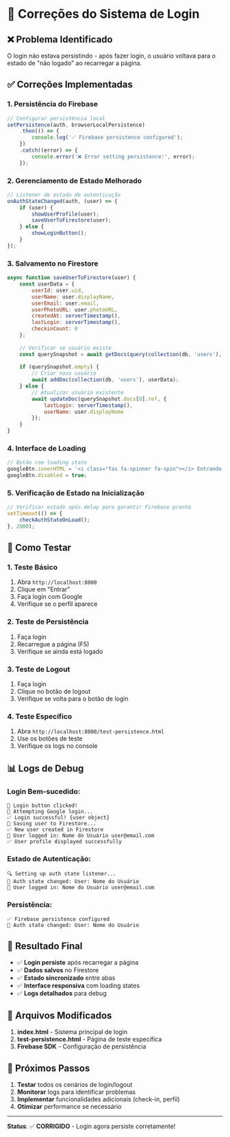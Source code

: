 # 🔐 Correções do Sistema de Login

## ❌ Problema Identificado
O login não estava persistindo - após fazer login, o usuário voltava para o estado de "não logado" ao recarregar a página.

## ✅ Correções Implementadas

### 1. **Persistência do Firebase**
```javascript
// Configurar persistência local
setPersistence(auth, browserLocalPersistence)
    .then(() => {
        console.log('✅ Firebase persistence configured');
    })
    .catch((error) => {
        console.error('❌ Error setting persistence:', error);
    });
```

### 2. **Gerenciamento de Estado Melhorado**
```javascript
// Listener de estado de autenticação
onAuthStateChanged(auth, (user) => {
    if (user) {
        showUserProfile(user);
        saveUserToFirestore(user);
    } else {
        showLoginButton();
    }
});
```

### 3. **Salvamento no Firestore**
```javascript
async function saveUserToFirestore(user) {
    const userData = {
        userId: user.uid,
        userName: user.displayName,
        userEmail: user.email,
        userPhotoURL: user.photoURL,
        createdAt: serverTimestamp(),
        lastLogin: serverTimestamp(),
        checkinCount: 0
    };
    
    // Verificar se usuário existe
    const querySnapshot = await getDocs(query(collection(db, 'users'), where('userId', '==', user.uid)));
    
    if (querySnapshot.empty) {
        // Criar novo usuário
        await addDoc(collection(db, 'users'), userData);
    } else {
        // Atualizar usuário existente
        await updateDoc(querySnapshot.docs[0].ref, {
            lastLogin: serverTimestamp(),
            userName: user.displayName
        });
    }
}
```

### 4. **Interface de Loading**
```javascript
// Botão com loading state
googleBtn.innerHTML = '<i class="fas fa-spinner fa-spin"></i> Entrando...';
googleBtn.disabled = true;
```

### 5. **Verificação de Estado na Inicialização**
```javascript
// Verificar estado após delay para garantir Firebase pronto
setTimeout(() => {
    checkAuthStateOnLoad();
}, 2000);
```

## 🧪 Como Testar

### 1. **Teste Básico**
1. Abra `http://localhost:8000`
2. Clique em "Entrar"
3. Faça login com Google
4. Verifique se o perfil aparece

### 2. **Teste de Persistência**
1. Faça login
2. Recarregue a página (F5)
3. Verifique se ainda está logado

### 3. **Teste de Logout**
1. Faça login
2. Clique no botão de logout
3. Verifique se volta para o botão de login

### 4. **Teste Específico**
1. Abra `http://localhost:8000/test-persistence.html`
2. Use os botões de teste
3. Verifique os logs no console

## 📊 Logs de Debug

### Login Bem-sucedido:
```
🔐 Login button clicked!
🔄 Attempting Google login...
✅ Login successful! {user object}
💾 Saving user to Firestore...
✅ New user created in Firestore
👤 User logged in: Nome do Usuário user@email.com
✅ User profile displayed successfully
```

### Estado de Autenticação:
```
🔍 Setting up auth state listener...
🔄 Auth state changed: User: Nome do Usuário
👤 User logged in: Nome do Usuário user@email.com
```

### Persistência:
```
✅ Firebase persistence configured
🔄 Auth state changed: User: Nome do Usuário
```

## 🎯 Resultado Final

- ✅ **Login persiste** após recarregar a página
- ✅ **Dados salvos** no Firestore
- ✅ **Estado sincronizado** entre abas
- ✅ **Interface responsiva** com loading states
- ✅ **Logs detalhados** para debug

## 🔧 Arquivos Modificados

1. **index.html** - Sistema principal de login
2. **test-persistence.html** - Página de teste específica
3. **Firebase SDK** - Configuração de persistência

## 🚀 Próximos Passos

1. **Testar** todos os cenários de login/logout
2. **Monitorar** logs para identificar problemas
3. **Implementar** funcionalidades adicionais (check-in, perfil)
4. **Otimizar** performance se necessário

---

**Status**: ✅ **CORRIGIDO** - Login agora persiste corretamente! 